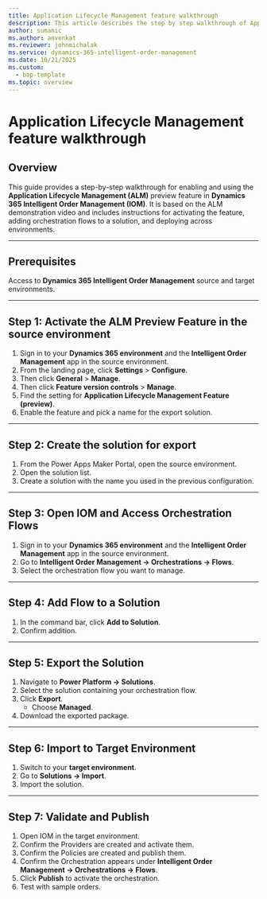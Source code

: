 ```yaml
---
title: Application Lifecycle Management feature walkthrough
description: This article describes the step by step walkthrough of Application Lifecyle Management preview.
author: sumanic
ms.author: anvenkat
ms.reviewer: johnmichalak
ms.service: dynamics-365-intelligent-order-management
ms.date: 10/21/2025
ms.custom: 
  - bap-template
ms.topic: overview
---
```



# Application Lifecycle Management feature walkthrough

## Overview
This guide provides a step-by-step walkthrough for enabling and using the **Application Lifecycle Management (ALM)** preview feature in **Dynamics 365 Intelligent Order Management (IOM)**. It is based on the ALM demonstration video and includes instructions for activating the feature, adding orchestration flows to a solution, and deploying across environments.

---

## Prerequisites
Access to **Dynamics 365 Intelligent Order Management** source and target environments.
 
---
 
## Step 1: Activate the ALM Preview Feature in the source environment
1. Sign in to your **Dynamics 365 environment** and the **Intelligent Order Management** app in the source environment.
1. From the landing page, click **Settings** > **Configure**.
1. Then click **General** > **Manage**.
1. Then click **Feature version controls** > **Manage**.
1. Find the setting for **Application Lifecycle Management Feature (preview)**.
1. Enable the feature and pick a name for the export solution.
 
 
---
 
## Step 2: Create the solution for export
1. From the Power Apps Maker Portal, open the source environment.
1. Open the solution list.
1. Create a solution with the name you used in the previous configuration.
 
---
 
## Step 3: Open IOM and Access Orchestration Flows
1. Sign in to your **Dynamics 365 environment** and the **Intelligent Order Management** app in the source environment.
1. Go to **Intelligent Order Management → Orchestrations → Flows**.
2. Select the orchestration flow you want to manage.
 
---
 
## Step 4: Add Flow to a Solution
1. In the command bar, click **Add to Solution**.
2. Confirm addition.
 
---
 
## Step 5: Export the Solution
1. Navigate to **Power Platform → Solutions**.
2. Select the solution containing your orchestration flow.
3. Click **Export**.
   - Choose **Managed**.
4. Download the exported package.
 
 
---
 
## Step 6: Import to Target Environment
1. Switch to your **target environment**.
2. Go to **Solutions → Import**.
3. Import the solution.
 
 
---
 
## Step 7: Validate and Publish
1. Open IOM in the target environment.
1. Confirm the Providers are created and activate them.
1. Confirm the Policies are created and publish them.
2. Confirm the Orchestration appears under  **Intelligent Order Management → Orchestrations → Flows**.
3. Click **Publish** to activate the orchestration.
4. Test with sample orders.
 

